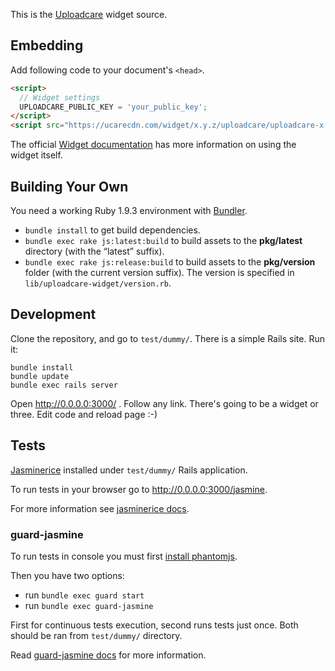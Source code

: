 This is the [Uploadcare](http://uploadcare.com) widget source.

## Embedding

Add following code to your document's `<head>`.

```html
<script>
  // Widget settings
  UPLOADCARE_PUBLIC_KEY = 'your_public_key';
</script>
<script src="https://ucarecdn.com/widget/x.y.z/uploadcare/uploadcare-x.y.z.min.js"></script>
```

The official [Widget documentation](https://uploadcare.com/documentation/widget/)
has more information on using the widget itself.

## Building Your Own

You need a working Ruby 1.9.3 environment
with [Bundler](http://gembundler.com/).

* `bundle install` to get build dependencies.
* `bundle exec rake js:latest:build` to build assets
  to the **pkg/latest** directory (with the “latest” suffix).
* `bundle exec rake js:release:build` to build assets
  to the **pkg/version** folder (with the current version suffix).
  The version is specified in `lib/uploadcare-widget/version.rb`.


## Development

Clone the repository, and go to `test/dummy/`. There is a simple Rails site. Run it:

    bundle install
    bundle update
    bundle exec rails server
    
Open http://0.0.0.0:3000/ . Follow any link. 
There's going to be a widget or three. Edit code and reload page :-)


## Tests

[Jasminerice](https://github.com/bradphelan/jasminerice) 
installed under `test/dummy/` Rails application.

To run tests in your browser go to http://0.0.0.0:3000/jasmine.

For more information see 
[jasminerice docs](https://github.com/bradphelan/jasminerice).

### guard-jasmine

To run tests in console you must first 
[install phantomjs](https://github.com/netzpirat/guard-jasmine#phantomjs).

Then you have two options:

  - run `bundle exec guard start`
  - run `bundle exec guard-jasmine`

First for continuous tests execution, second runs tests just once.
Both should be ran from `test/dummy/` directory.

Read [guard-jasmine docs](https://github.com/netzpirat/guard-jasmine) 
for more information.
